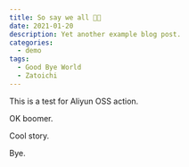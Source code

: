 ```yaml
---
title: So say we all ✊🏻
date: 2021-01-20
description: Yet another example blog post.
categories:
  - demo
tags:
  - Good Bye World
  - Zatoichi
---
```


This is a test for Aliyun OSS action.

OK boomer.

Cool story.

Bye.
